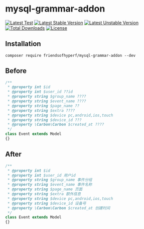 # mysql-grammar-addon

[![Latest Test](https://github.com/friendsofhyperf/mysql-grammar-addon/workflows/tests/badge.svg)](https://github.com/friendsofhyperf/mysql-grammar-addon/actions)
[![Latest Stable Version](https://poser.pugx.org/friendsofhyperf/mysql-grammar-addon/v/stable.svg)](https://packagist.org/packages/friendsofhyperf/mysql-grammar-addon)
[![Latest Unstable Version](https://poser.pugx.org/friendsofhyperf/mysql-grammar-addon/v/unstable.svg)](https://packagist.org/packages/friendsofhyperf/mysql-grammar-addon)
[![Total Downloads](https://img.shields.io/packagist/dt/friendsofhyperf/mysql-grammar-addon)](https://packagist.org/packages/friendsofhyperf/mysql-grammar-addon)
[![License](https://img.shields.io/packagist/l/friendsofhyperf/mysql-grammar-addon)](https://github.com/friendsofhyperf/mysql-grammar-addon)

## Installation

```shell
composer require friendsofhyperf/mysql-grammar-addon --dev
```

## Before

```php
/**
 * @property int $id
 * @property int $user_id ??id
 * @property string $group_name ????
 * @property string $event_name ????
 * @property string $page_name ??
 * @property string $extra ????
 * @property string $device pc,android,ios,touch
 * @property string $device_id ???
 * @property \Carbon\Carbon $created_at ????
 */
class Event extends Model
{}
```

## After

```php
/**
 * @property int $id 
 * @property int $user_id 用户id
 * @property string $group_name 事件分组
 * @property string $event_name 事件名称
 * @property string $page_name 页面
 * @property string $extra 额外信息
 * @property string $device pc,android,ios,touch
 * @property string $device_id 设备号
 * @property \Carbon\Carbon $created_at 创建时间
 */
class Event extends Model
{}
```
